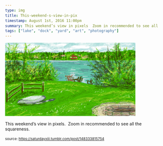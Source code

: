 ```yaml
---
type: img
title: This-weekend-s-view-in-pix
timestamp: August 1st, 2016 11:00pm
summary: This weekend’s view in pixels  Zoom in recommended to see all the squarenessp 
tags: ["lake", "dock", "yard", "art", "photography"]
---
```

<img src="../media/148333815754.png"/>
                                                                                          
This weekend’s view in pixels.  Zoom in recommended to see all the squareness.
 
                                    
                
                
                
                
                                
<small>source: https://saturdayxiii.tumblr.com/post/148333815754</small>